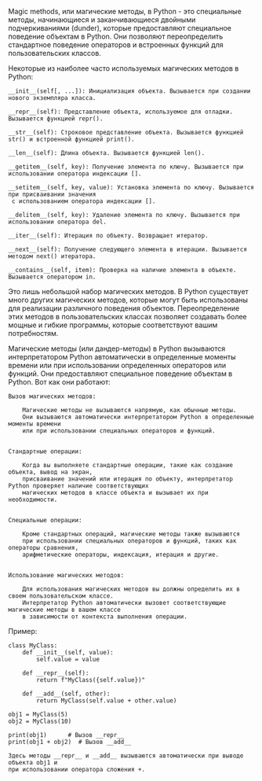 
Magic methods, или магические методы, в Python - это специальные методы, начинающиеся и заканчивающиеся
двойными подчеркиваниями (dunder), которые предоставляют специальное поведение объектам в Python.
Они позволяют переопределить стандартное поведение операторов и встроенных функций для пользовательских классов.


Некоторые из наиболее часто используемых магических методов в Python:

    __init__(self[, ...]): Инициализация объекта. Вызывается при создании нового экземпляра класса.

    __repr__(self): Представление объекта, используемое для отладки. Вызывается функцией repr().

    __str__(self): Строковое представление объекта. Вызывается функцией str() и встроенной функцией print().

    __len__(self): Длина объекта. Вызывается функцией len().

    __getitem__(self, key): Получение элемента по ключу. Вызывается при использовании оператора индексации [].

    __setitem__(self, key, value): Установка элемента по ключу. Вызывается при присваивании значения
     с использованием оператора индексации [].

    __delitem__(self, key): Удаление элемента по ключу. Вызывается при использовании оператора del.

    __iter__(self): Итерация по объекту. Возвращает итератор.

    __next__(self): Получение следующего элемента в итерации. Вызывается методом next() итератора.

    __contains__(self, item): Проверка на наличие элемента в объекте. Вызывается оператором in.



Это лишь небольшой набор магических методов. В Python существует много других магических методов,
которые могут быть использованы для реализации различного поведения объектов.
Переопределение этих методов в пользовательских классах позволяет создавать более мощные и гибкие программы,
которые соответствуют вашим потребностям.


Магические методы (или дандер-методы) в Python вызываются интерпретатором
Python автоматически в определенные моменты времени или при использовании определенных операторов или функций.
Они предоставляют специальное поведение объектам в Python. Вот как они работают:

    Вызов магических методов:

        Магические методы не вызываются напрямую, как обычные методы.
        Они вызываются автоматически интерпретатором Python в определенные моменты времени
        или при использовании специальных операторов и функций.


    Стандартные операции:

        Когда вы выполняете стандартные операции, такие как создание объекта, вывод на экран,
        присваивание значений или итерация по объекту, интерпретатор Python проверяет наличие соответствующих
        магических методов в классе объекта и вызывает их при необходимости.


    Специальные операции:

        Кроме стандартных операций, магические методы также вызываются
        при использовании специальных операторов и функций, таких как операторы сравнения,
        арифметические операторы, индексация, итерация и другие.


    Использование магических методов:

        Для использования магических методов вы должны определить их в своем пользовательском классе.
        Интерпретатор Python автоматически вызовет соответствующие магические методы в вашем классе
        в зависимости от контекста выполнения операции.


Пример:

    class MyClass:
        def __init__(self, value):
            self.value = value

        def __repr__(self):
            return f"MyClass({self.value})"

        def __add__(self, other):
            return MyClass(self.value + other.value)

    obj1 = MyClass(5)
    obj2 = MyClass(10)

    print(obj1)      # Вызов __repr__
    print(obj1 + obj2)  # Вызов __add__

    Здесь методы __repr__ и __add__ вызываются автоматически при выводе объекта obj1 и
    при использовании оператора сложения +.


